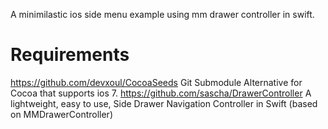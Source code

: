 A minimilastic ios side menu example using mm drawer controller in swift.
# Requirements 
https://github.com/devxoul/CocoaSeeds Git Submodule Alternative for Cocoa that supports ios 7.
https://github.com/sascha/DrawerController A lightweight, easy to use, Side Drawer Navigation Controller in Swift (based on MMDrawerController)
 
